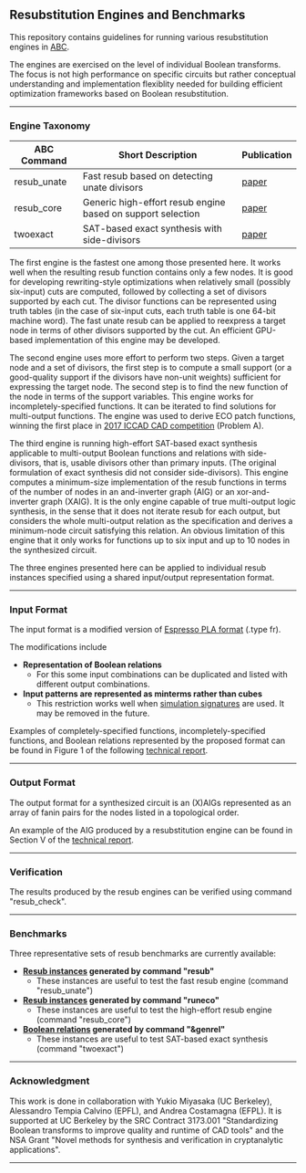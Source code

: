 
## Resubstitution Engines and Benchmarks

This repository contains guidelines for running various resubstitution engines in [ABC](https://github.com/berkeley-abc/abc).

The engines are exercised on the level of individual Boolean transforms. The focus is not high performance on specific circuits but rather
conceptual understanding and implementation flexiblity needed for building efficient optimization frameworks based on Boolean resubstitution.

---

### Engine Taxonomy

ABC Command | Short Description | Publication
------------|-------------------|--------------
resub_unate | Fast resub based on detecting unate divisors | [paper](https://people.eecs.berkeley.edu/~alanmi/publications/2021/tcad21_sim.pdf)
resub_core | Generic high-effort resub engine based on support selection | [paper](https://people.eecs.berkeley.edu/~alanmi/publications/2018/dac18_eco.pdf)
twoexact | SAT-based exact synthesis with side-divisors | [paper](https://people.eecs.berkeley.edu/~alanmi/publications/2018/dac18_topo.pdf)

The first engine is the fastest one among those presented here. It works well when the resulting resub function contains only a few nodes.
It is good for developing rewriting-style optimizations when relatively small (possibly six-input) cuts are computed, 
followed by collecting a set of divisors supported by each cut. The divisor functions can be represented using truth tables 
(in the case of six-input cuts, each truth table is one 64-bit machine word).
The fast unate resub can be applied to reexpress a target node in terms of other divisors supported by the cut.
An efficient GPU-based implementation of this engine may be developed.

The second engine uses more effort to perform two steps. Given a target node and a set of divisors, 
the first step is to compute a small support (or a good-quality support if the divisors have non-unit weights)
sufficient for expressing the target node. The second step is to find the new function of the node in terms of the support variables.
This engine works for incompletely-specified functions. It can be iterated to find solutions for multi-output functions.
The engine was used to derive ECO patch functions, winning the first place in [2017 ICCAD CAD competition](https://www.iccad-contest.org/2017/) (Problem A).

The third engine is running high-effort SAT-based exact synthesis applicable to multi-output Boolean functions and relations with side-divisors,
that is, usable divisors other than primary inputs. (The original formulation of exact synthesis did not consider side-divisors).
This engine computes a minimum-size implementation of the resub functions in terms of the number of nodes in an and-inverter graph (AIG) 
or an xor-and-inverter graph (XAIG). It is the only engine capable of true multi-output logic synthesis, in the sense that it does not iterate
resub for each output, but considers the whole multi-output relation as the specification and derives a minimum-node circuit satisfying this relation. 
An obvious limitation of this engine that it only works for functions up to six input and up to 10 nodes in the synthesized circuit.

The three engines presented here can be applied to individual resub instances specified using a shared input/output representation format.

---

### Input Format

The input format is a modified version of [Espresso PLA format](https://people.eecs.berkeley.edu/~alanmi/research/espresso/espresso_5.html) (.type fr).

The modifications include
* **Representation of Boolean relations**
  * For this some input combinations can be duplicated and listed with different output combinations.
* **Input patterns are represented as minterms rather than cubes**
  * This restriction works well when [simulation signatures](https://people.eecs.berkeley.edu/~alanmi/publications/2024/tech24_resub.pdf) are used. It may be removed in the future.

Examples of completely-specified functions, incompletely-specified functions, and Boolean relations represented by the proposed format 
can be found in Figure 1 of the following [technical report](https://people.eecs.berkeley.edu/~alanmi/publications/2024/tech24_resub.pdf).

---

### Output Format

The output format for a synthesized circuit is an (X)AIGs represented as an array of fanin pairs for the nodes listed in a topological order.

An example of the AIG produced by a resubstitution engine can be found in Section V of the [technical report](https://people.eecs.berkeley.edu/~alanmi/publications/2024/tech24_resub.pdf).

---

### Verification

The results produced by the resub engines can be verified using command "resub_check".

---

### Benchmarks

Three representative sets of resub benchmarks are currently available:
* **[Resub instances](https://github.com/alanminko/resub/small) generated by command "resub"**
  * These instances are useful to test the fast resub engine (command "resub_unate")
* **[Resub instances](https://github.com/alanminko/resub/large) generated by command "runeco"**
  * These instances are useful to test the high-effort resub engine (command "resub_core")
* **[Boolean relations](https://github.com/alanminko/resub/exact) generated by command "&genrel"**
  * These instances are useful to test SAT-based exact synthesis (command "twoexact")

---

### Acknowledgment

This work is done in collaboration with Yukio Miyasaka (UC Berkeley), Alessandro Tempia Calvino (EPFL), and Andrea Costamagna (EFPL).
It is supported at UC Berkeley by the SRC Contract 3173.001 "Standardizing Boolean transforms to improve quality and runtime of CAD tools"
and the NSA Grant "Novel methods for synthesis and verification in cryptanalytic applications".

---



